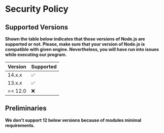 # Security Policy

## Supported Versions

**Shown the table below indicates that those versions of Node.js are supported or not. Please, make sure that your version
of Node.js is compatible with given engine. Nevertheless, you will have run into issues while executing our program.**

| Version | Supported          |
| ------- | ------------------ |
| 14.x.x  | :white_check_mark: |
| 13.x.x  | :white_check_mark: |
| =< 12.0 | :x:                |

## Preliminaries

**We don't support 12 below versions because of modules minimal requirements.**
